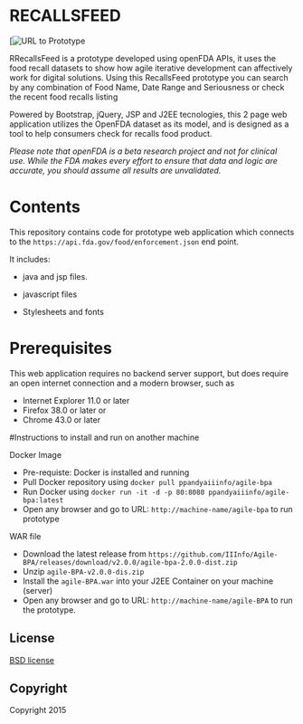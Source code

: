 RECALLSFEED
===========

[![URL to Prototype](http://ec2-52-27-128-182.us-west-2.compute.amazonaws.com/agile-bpa)

RRecallsFeed is a prototype developed using openFDA APIs, it uses the food recall datasets to show how agile iterative development can affectively work for digital solutions. Using this RecallsFeed prototype you can search by any combination of Food Name, Date Range and Seriousness or check the recent food recalls listing

Powered by Bootstrap, jQuery, JSP and J2EE tecnologies, this 2 page web application utilizes the OpenFDA dataset as its model, and is designed as a tool to help consumers check for recalls food product.

*Please note that openFDA is a beta research project and not for clinical use. While the FDA makes every effort to ensure that data and logic are accurate, you should assume all results are unvalidated.*

# Contents
This repository contains code for prototype web application  which connects to the `https://api.fda.gov/food/enforcement.json` end point.  

It includes:

* java and jsp files.

* javascript files

* Stylesheets and fonts

# Prerequisites

This web application requires no backend server support, but does require an open internet connection and a modern browser, such as 
   * Internet Explorer 11.0 or later
   * Firefox 38.0 or later 
or 
   * Chrome 43.0 or later

#Instructions to install and run on another machine 

Docker Image
 * Pre-requiste: Docker is installed and running
 * Pull  Docker repository  using `docker pull ppandyaiiinfo/agile-bpa`
 * Run Docker using `docker run -it -d -p 80:8080 ppandyaiiinfo/agile-bpa:latest`
 * Open any browser and go to URL: `http://machine-name/agile-bpa`  to run prototype

WAR file
 * Download the latest release from `https://github.com/IIInfo/Agile-BPA/releases/download/v2.0.0/agile-bpa-2.0.0-dist.zip`
 * Unzip `agile-BPA-v2.0.0-dis.zip`
 * Install the `agile-BPA.war` into your J2EE Container on your machine (server)
 * Open any browser and go to URL: `http://machine-name/agile-BPA` to run the prototype.

## License

[BSD license](http://opensource.org/licenses/bsd-license.php)

## Copyright

Copyright <Triple-i> 2015 

